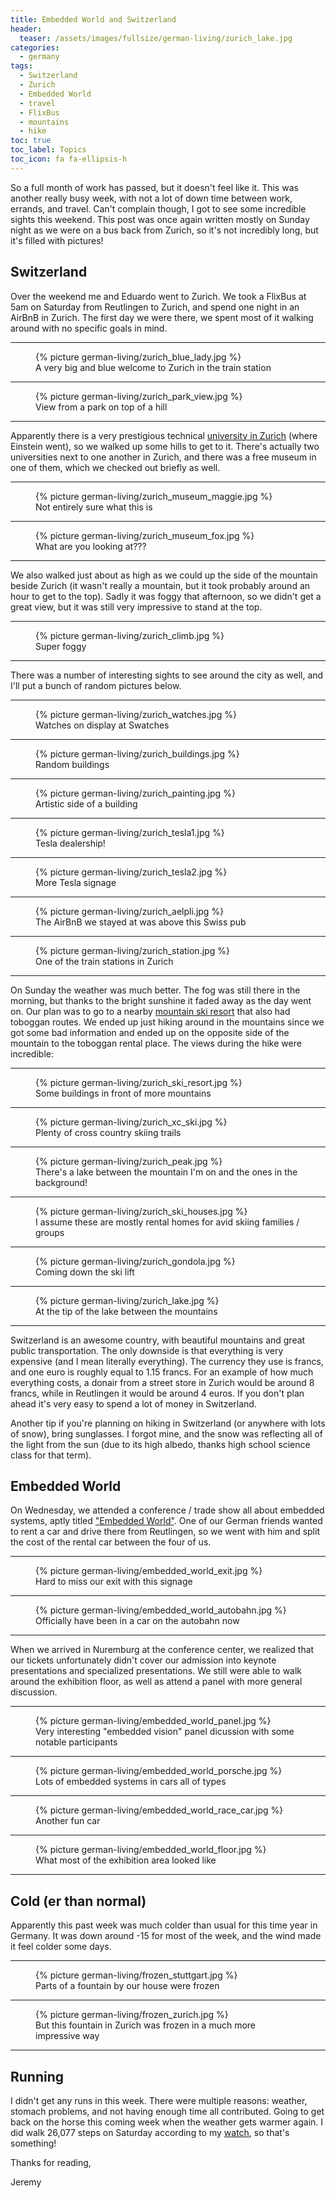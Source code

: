 ```yaml
---
title: Embedded World and Switzerland
header:
  teaser: /assets/images/fullsize/german-living/zurich_lake.jpg
categories:
  - germany
tags:
  - Switzerland
  - Zurich
  - Embedded World
  - travel
  - FlixBus
  - mountains
  - hike
toc: true
toc_label: Topics
toc_icon: fa fa-ellipsis-h
---
```


So a full month of work has passed, but it doesn't feel like it. This was another really busy week, with not a lot of down time between work, errands, and travel. Can't complain though, I got to see some incredible sights this weekend. This post was once again written mostly on Sunday night as we were on a bus back from Zurich, so it's not incredibly long, but it's filled with pictures!

## Switzerland

Over the weekend me and Eduardo went to Zurich. We took a FlixBus at 5am on Saturday from Reutlingen to Zurich, and spend one night in an AirBnB in Zurich. The first day we were there, we spent most of it walking around with no specific goals in mind.

***

<figure class="align-center">
  {% picture german-living/zurich_blue_lady.jpg %}
  <figcaption>A very big and blue welcome to Zurich in the train station</figcaption>
</figure>

***

<figure class="align-center">
  {% picture german-living/zurich_park_view.jpg %}
  <figcaption>View from a park on top of a hill</figcaption>
</figure>

***

Apparently there is a very prestigious technical [university in Zurich](https://en.wikipedia.org/wiki/University_of_Zurich) (where Einstein went), so we walked up some hills to get to it. There's actually two universities next to one another in Zurich, and there was a free museum in one of them, which we checked out briefly as well.

***

<figure class="align-center">
  {% picture german-living/zurich_museum_maggie.jpg %}
  <figcaption>Not entirely sure what this is</figcaption>
</figure>

***

<figure class="align-center">
  {% picture german-living/zurich_museum_fox.jpg %}
  <figcaption>What are you looking at???</figcaption>
</figure>

***

We also walked just about as high as we could up the side of the mountain beside Zurich (it wasn't really a mountain, but it took probably around an hour to get to the top). Sadly it was foggy that afternoon, so we didn't get a great view, but it was still very impressive to stand at the top.

***

<figure class="align-center">
  {% picture german-living/zurich_climb.jpg %}
  <figcaption>Super foggy</figcaption>
</figure>

***

There was a number of interesting sights to see around the city as well, and I'll put a bunch of random pictures below.

***

<figure class="align-center">
  {% picture german-living/zurich_watches.jpg %}
  <figcaption>Watches on display at Swatches</figcaption>
</figure>

***

<figure class="align-center">
  {% picture german-living/zurich_buildings.jpg %}
  <figcaption>Random buildings</figcaption>
</figure>

***

<figure class="align-center">
  {% picture german-living/zurich_painting.jpg %}
  <figcaption>Artistic side of a building</figcaption>
</figure>

***

<figure class="align-center">
  {% picture german-living/zurich_tesla1.jpg %}
  <figcaption>Tesla dealership!</figcaption>
</figure>

***

<figure class="align-center">
  {% picture german-living/zurich_tesla2.jpg %}
  <figcaption>More Tesla signage</figcaption>
</figure>

***

<figure class="align-center">
  {% picture german-living/zurich_aelpli.jpg %}
  <figcaption>The AirBnB we stayed at was above this Swiss pub</figcaption>
</figure>

***

<figure class="align-center">
  {% picture german-living/zurich_station.jpg %}
  <figcaption>One of the train stations in Zurich</figcaption>
</figure>

***

On Sunday the weather was much better. The fog was still there in the morning, but thanks to the bright sunshine it faded away as the day went on. Our plan was to go to a nearby [mountain ski resort](http://www.flumserberg.ch/Winter/Home) that also had toboggan routes. We ended up just hiking around in the mountains since we got some bad information and ended up on the opposite side of the mountain to the toboggan rental place. The views during the hike were incredible:

***

<figure class="align-center">
  {% picture german-living/zurich_ski_resort.jpg %}
  <figcaption>Some buildings in front of more mountains</figcaption>
</figure>

***

<figure class="align-center">
  {% picture german-living/zurich_xc_ski.jpg %}
  <figcaption>Plenty of cross country skiing trails</figcaption>
</figure>

***

<figure class="align-center">
  {% picture german-living/zurich_peak.jpg %}
  <figcaption>There's a lake between the mountain I'm on and the ones in the background!</figcaption>
</figure>

***

<figure class="align-center">
  {% picture german-living/zurich_ski_houses.jpg %}
  <figcaption>I assume these are mostly rental homes for avid skiing families / groups</figcaption>
</figure>

***

<figure class="align-center">
  {% picture german-living/zurich_gondola.jpg %}
  <figcaption>Coming down the ski lift</figcaption>
</figure>

***

<figure class="align-center">
  {% picture german-living/zurich_lake.jpg %}
  <figcaption>At the tip of the lake between the mountains</figcaption>
</figure>

***

Switzerland is an awesome country, with beautiful mountains and great public transportation. The only downside is that everything is very expensive (and I mean literally everything). The currency they use is francs, and one euro is roughly equal to 1.15 francs. For an example of how much everything costs, a donair from a street store in Zurich would be around 8 francs, while in Reutlingen it would be around 4 euros. If you don't plan ahead it's very easy to spend a lot of money in Switzerland.

Another tip if you're planning on hiking in Switzerland (or anywhere with lots of snow), bring sunglasses. I forgot mine, and the snow was reflecting all of the light from the sun (due to its high albedo, thanks high school science class for that term).

## Embedded World

On Wednesday, we attended a conference / trade show all about embedded systems, aptly titled ["Embedded World"](https://www.embedded-world.de/en). One of our German friends wanted to rent a car and drive there from Reutlingen, so we went with him and split the cost of the rental car between the four of us.

***

<figure class="align-center">
  {% picture german-living/embedded_world_exit.jpg %}
  <figcaption>Hard to miss our exit with this signage</figcaption>
</figure>

***

<figure class="align-center">
  {% picture german-living/embedded_world_autobahn.jpg %}
  <figcaption>Officially have been in a car on the autobahn now</figcaption>
</figure>

***

When we arrived in Nuremburg at the conference center, we realized that our tickets unfortunately didn't cover our admission into keynote presentations and specialized presentations. We still were able to walk around the exhibition floor, as well as attend a panel with more general discussion.

***

<figure class="align-center">
  {% picture german-living/embedded_world_panel.jpg %}
  <figcaption>Very interesting "embedded vision" panel dicussion with some notable participants</figcaption>
</figure>

***

<figure class="align-center">
  {% picture german-living/embedded_world_porsche.jpg %}
  <figcaption>Lots of embedded systems in cars all of types</figcaption>
</figure>

***

<figure class="align-center">
  {% picture german-living/embedded_world_race_car.jpg %}
  <figcaption>Another fun car</figcaption>
</figure>

***

<figure class="align-center">
  {% picture german-living/embedded_world_floor.jpg %}
  <figcaption>What most of the exhibition area looked like</figcaption>
</figure>

***

## Cold (er than normal)

Apparently this past week was much colder than usual for this time year in Germany. It was down around -15 for most of the week, and the wind made it feel colder some days.

***

<figure class="align-center">
  {% picture german-living/frozen_stuttgart.jpg %}
  <figcaption>Parts of a fountain by our house were frozen</figcaption>
</figure>

***

<figure class="align-center">
  {% picture german-living/frozen_zurich.jpg %}
  <figcaption>But this fountain in Zurich was frozen in a much more impressive way</figcaption>
</figure>

***

## Running

I didn't get any runs in this week. There were multiple reasons: weather, stomach problems, and not having enough time all contributed. Going to get back on the horse this coming week when the weather gets warmer again. I did walk 26,077 steps on Saturday according to my [watch](https://en.wikipedia.org/wiki/Pebble_Time), so that's something!


Thanks for reading,

Jeremy
